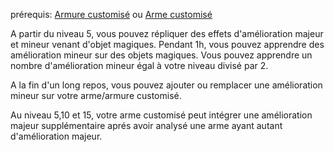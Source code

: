 prérequis: [Armure customisé](Armure%20customisé/Armure%20customisé.md) ou [Arme customisé](Arme%20customisé/Arme%20customisé.md)

A partir du niveau 5, vous pouvez répliquer des effets d'amélioration majeur et mineur venant d'objet magiques.
Pendant 1h, vous pouvez apprendre des amélioration mineur sur des objets magiques. 
Vous pouvez apprendre un nombre d'amélioration mineur égal à votre niveau divisé par 2.

A la fin d'un long repos, vous pouvez ajouter ou remplacer une amélioration mineur sur votre arme/armure customisé.

Au niveau 5,10 et 15, votre arme customisé peut intégrer une amélioration majeur supplémentaire aprés avoir analysé une arme ayant autant d'amélioration majeur.
